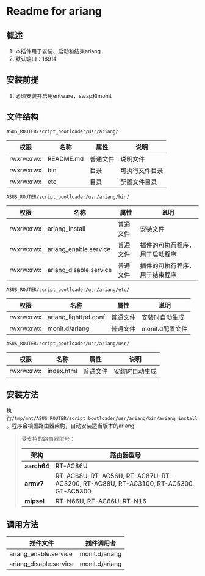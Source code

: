 # Readme for ariang

## 概述

1. 本插件用于安装、启动和结束ariang
2. 默认端口：18914

## 安装前提

1. 必须安装并启用entware，swap和monit

## 文件结构

`ASUS_ROUTER/script_bootloader/usr/ariang/`

| 权限      | 名称      | 属性     | 说明     |
| --------- | --------  | -------- | -------- |
| rwxrwxrwx | README.md | 普通文件 | 说明文件 |
| rwxrwxrwx | bin       | 目录     | 可执行文件目录 |
| rwxrwxrwx | etc       | 目录     | 配置文件目录 |

`ASUS_ROUTER/script_bootloader/usr/ariang/bin/`

| 权限      | 名称                     | 属性     | 说明                           |
| --------- | ------------------------ | -------- | ------------------------------ |
| rwxrwxrwx | ariang_install             | 普通文件 | 安装文件                       |
| rwxrwxrwx | ariang_enable.service      | 普通文件 | 插件的可执行程序，用于启动程序 |
| rwxrwxrwx | ariang_disable.service     | 普通文件 | 插件的可执行程序，用于结束程序 |

`ASUS_ROUTER/script_bootloader/usr/ariang/etc/`

| 权限      | 名称          | 属性     | 说明                 |
| --------- | ------------- | -------- | -------------------- |
| rwxrwxrwx | ariang_lighttpd.conf      | 普通文件 | 安装时自动生成         |
| rwxrwxrwx | monit.d/ariang | 普通文件 | monit.d配置文件 |

`ASUS_ROUTER/script_bootloader/usr/ariang/usr/`

| 权限      | 名称          | 属性     | 说明                 |
| --------- | ------------- | -------- | -------------------- |
| rwxrwxrwx | index.html    | 普通文件 | 安装时自动生成       |

## 安装方法

执行`/tmp/mnt/ASUS_ROUTER/script_bootloader/usr/ariang/bin/ariang_install`。程序会根据路由器架构，自动安装适当版本的ariang

   > 受支持的路由器型号：
   >
   > | 架构        | 路由器型号                                                   |
   > | ----------- | ------------------------------------------------------------ |
   > | **aarch64** | RT-AC86U                                                     |
   > | **armv7**   | RT-AC68U, RT-AC56U, RT-AC87U, RT-AC3200, RT-AC88U, RT-AC3100, RT-AC5300, GT-AC5300 |
   > | **mipsel**  | RT-N66U, RT-AC66U, RT-N16                                    |

## 调用方法

| 插件文件               | 插件调用者     |
| ---------------------- | -------------- |
| ariang_enable.service    | monit.d/ariang   |
| ariang_disable.service   | monit.d/ariang   |